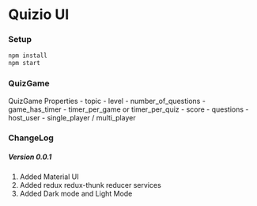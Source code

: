 # Quizio UI

### Setup

```bash
npm install
npm start
```

### QuizGame
QuizGame Properties
    - topic
    - level
    - number_of_questions
    - game_has_timer
    - timer_per_game or timer_per_quiz
    - score
    - questions
    - host_user
    - single_player / multi_player

### ChangeLog 

##### Version 0.0.1
1. Added Material UI 
2. Added redux redux-thunk reducer services
3. Added Dark mode and Light Mode




